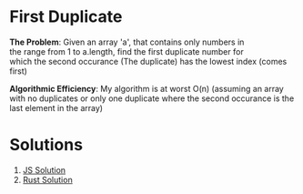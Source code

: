 # First Duplicate

**The Problem**: 
Given an array 'a', that contains only numbers in        
the range from 1 to a.length, find the first duplicate number for   
which the second occurance (The duplicate) has the lowest index 
(comes first)  

**Algorithmic Efficiency**:
My algorithm is at worst O(n) (assuming an array with no duplicates or only one
duplicate where the second occurance is the last element in the array)

# Solutions
1. [JS Solution](/js-solution)
2. [Rust Solution](/rs-solution/first-duplicate)
